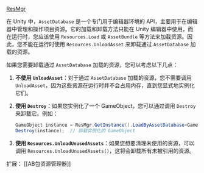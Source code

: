 [ResMgr](file://assets/Scripts/Managers/ResMgr.cs)

在 Unity 中，`AssetDatabase` 是一个专门用于编辑器环境的 API，主要用于在编辑器中管理和操作项目资源。它的加载和卸载方法只能在 Unity 编辑器中使用，而在运行时，您应该使用 `Resources.Load` 或 `AssetBundle` 等方法来加载资源。因此，您不能在运行时使用 `Resources.UnloadAsset` 来卸载通过 `AssetDatabase` 加载的资源。

如果您需要卸载通过 `AssetDatabase` 加载的资源，您可以考虑以下几点：
1. **不使用 `UnloadAsset`**：对于通过 `AssetDatabase` 加载的资源，您不需要调用 `UnloadAsset`，因为这些资源在运行时并不会占用内存，直到您显式地实例化它们。

2. **使用 `Destroy`**：如果您实例化了一个 GameObject，您可以通过调用 `Destroy` 来卸载它。例如：
    ```csharp
    GameObject instance = ResMgr.GetInstance().LoadByAssetDatabase<GameObject>("Assets/ArtRes/Pixel Monsters Vol1/Prefabs/monster_01.prefab");
    Destroy(instance);  // 卸载实例化的 GameObject
    ```

3. **使用 `Resources.UnloadUnusedAssets`**：如果您想要清理未使用的资源，可以调用 `Resources.UnloadUnusedAssets()`，这将会卸载所有未被引用的资源。

扩展：
[[AB包资源管理器]]